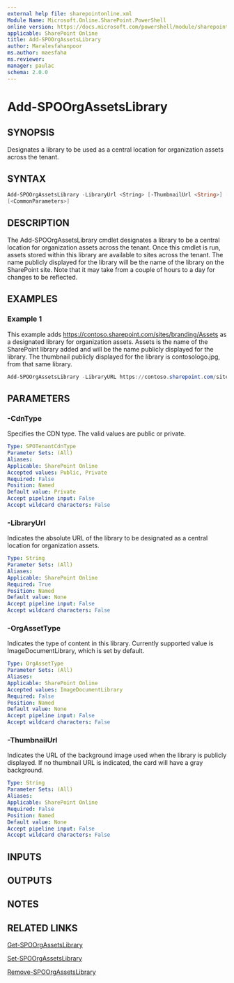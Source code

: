 ```yaml
---
external help file: sharepointonline.xml
Module Name: Microsoft.Online.SharePoint.PowerShell
online version: https://docs.microsoft.com/powershell/module/sharepoint-online/add-spoorgassetslibrary
applicable: SharePoint Online
title: Add-SPOOrgAssetsLibrary
author: Maralesfahanpoor
ms.author: maesfaha
ms.reviewer:
manager: paulac
schema: 2.0.0
---
```


# Add-SPOOrgAssetsLibrary

## SYNOPSIS

Designates a library to be used as a central location for organization assets across the tenant.

## SYNTAX

```powershell
Add-SPOOrgAssetsLibrary -LibraryUrl <String> [-ThumbnailUrl <String>] [-OrgAssetType <OrgAssetType>] [-CdnType <SPOTenantCdnType>]
[<CommonParameters>]
```

## DESCRIPTION

The Add-SPOOrgAssetsLibrary cmdlet designates a library to be a central location for organization assets across the tenant. Once this cmdlet is run, assets stored within this library are available to sites across the tenant.  The name publicly displayed for the library will be the name of the library on the SharePoint site. Note that it may take from a couple of hours to a day for changes to be reflected.

## EXAMPLES

### Example 1

This example adds https://contoso.sharepoint.com/sites/branding/Assets as a designated library for organization assets. Assets is the name of the SharePoint library added and will be the name publicly displayed for the library. The thumbnail publicly displayed for the library is contosologo.jpg, from that same library.

```powershell
Add-SPOOrgAssetsLibrary -LibraryURL https://contoso.sharepoint.com/sites/branding/Assets -ThumbnailURL https://contoso.sharepoint.com/sites/branding/Assets/contosologo.jpg
```

## PARAMETERS

### -CdnType

Specifies the CDN type. The valid values are public or private.

```yaml
Type: SPOTenantCdnType
Parameter Sets: (All)
Aliases:
Applicable: SharePoint Online
Accepted values: Public, Private
Required: False
Position: Named
Default value: Private
Accept pipeline input: False
Accept wildcard characters: False
```

### -LibraryUrl

Indicates the absolute URL of the library to be designated as a central location for organization assets.

```yaml
Type: String
Parameter Sets: (All)
Aliases:
Applicable: SharePoint Online
Required: True
Position: Named
Default value: None
Accept pipeline input: False
Accept wildcard characters: False
```

### -OrgAssetType

Indicates the type of content in this library. Currently supported value is ImageDocumentLibrary, which is set by default.

```yaml
Type: OrgAssetType
Parameter Sets: (All)
Aliases:
Applicable: SharePoint Online
Accepted values: ImageDocumentLibrary
Required: False
Position: Named
Default value: None
Accept pipeline input: False
Accept wildcard characters: False
```

### -ThumbnailUrl

Indicates the URL of the background image used when the library is publicly displayed. If no thumbnail URL is indicated, the card will have a gray background.

```yaml
Type: String
Parameter Sets: (All)
Aliases:
Applicable: SharePoint Online
Required: False
Position: Named
Default value: None
Accept pipeline input: False
Accept wildcard characters: False
```

## INPUTS

## OUTPUTS

## NOTES

## RELATED LINKS

[Get-SPOOrgAssetsLibrary](https://docs.microsoft.com/powershell/module/sharepoint-online/get-spoorgassetslibrary?view=sharepoint-ps)

[Set-SPOOrgAssetsLibrary](https://docs.microsoft.com/powershell/module/sharepoint-online/set-spoorgassetslibrary?view=sharepoint-ps)

[Remove-SPOOrgAssetsLibrary](https://docs.microsoft.com/powershell/module/sharepoint-online/remove-spoorgassetslibrary?view=sharepoint-ps)
